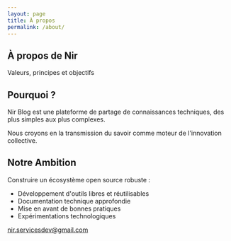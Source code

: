 ```yaml
---
layout: page
title: À propos
permalink: /about/
---
```


<div class="about-container">
    <section class="about-hero">
        <h1>À propos de Nir</h1>
        <p class="about-subtitle">Valeurs, principes et objectifs</p>
    </section>
    <div class="about-grid">
        <article class="about-card">
            <div class="about-icon">
                <i class="fas fa-lightbulb"></i>
            </div>
            <h2>Pourquoi ?</h2>
            <div class="about-content">
                <p>Nir Blog est une plateforme de partage de connaissances techniques, des plus simples aux plus complexes.</p>
                <p>Nous croyons en la transmission du savoir comme moteur de l'innovation collective.</p>
            </div>
        </article>
        <article class="about-card">
            <div class="about-icon">
                <i class="fas fa-code-branch"></i>
            </div>
            <h2>Notre Ambition</h2>
            <div class="about-content">
                <p>Construire un écosystème open source robuste :</p>
                <ul class="approach-list">
                    <li>Développement d'outils libres et réutilisables</li>
                    <li>Documentation technique approfondie</li>
                    <li>Mise en avant de bonnes pratiques</li>
                    <li>Expérimentations technologiques</li>
                </ul>
            </div>
        </article>
    </div>
    <section class="contact-section">
        <div class="contact-content">
            <a href="mailto:contact@nir.com" class="email-link">
                <i class="fas fa-envelope"></i>
                nir.servicesdev@gmail.com
            </a>
            <div class="social-links">
                <a href="https://github.com/NirToolsBox" aria-label="GitHub" target="_blank">
                    <i class="fab fa-github"></i>
                </a>
                <a href="https://linkedin.com/company/ni-r" aria-label="LinkedIn" target="_blank">
                    <i class="fab fa-linkedin"></i>
                </a>
            </div>
        </div>
    </section>

</div>